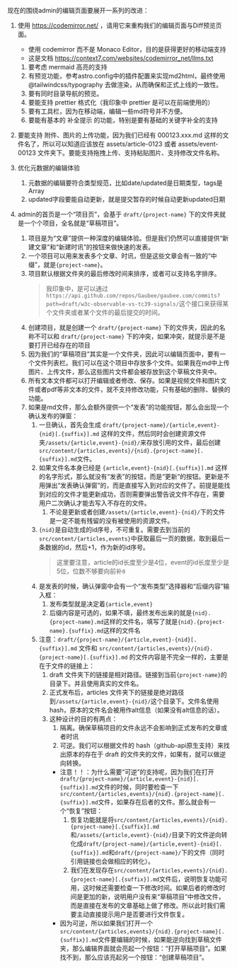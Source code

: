 现在的围绕admin的编辑页面要展开一系列的改进：

1. 使用 https://codemirror.net/ ，请用它来重构我们的编辑页面与Diff预览页面。
   - 使用 codemirror 而不是 Monaco Editor，目的是获得更好的移动端支持
   - 这是文档 https://context7.com/websites/codemirror_net/llms.txt
   1. 要考虑 mermaid 高亮的支持
   2. 有预览功能，参考astro.config中的插件配置来实现md2html，最终使用 @tailwindcss/typography 去做渲染，从而确保和正式上线的一致性。
   3. 要有同时目录导航的预览。
   4. 要能支持 prettier 格式化（我印象中 prettier 是可以在前端使用的）
   5. 要有工具栏，因为在移动端，编辑一些md符号并不方便。
   6. 要能有基本的 补全提示 的功能，特别是要有基础的关键字补全的支持

2. 要能支持 附件、图片的上传功能，因为我们已经有 000123.xxx.md 这样的文件名了，所以可以知道应该放在 assets/article-0123 或者 assets/event-00123 文件夹下。要能支持拖拽上传、支持粘贴图片、支持修改文件名称。

3. 优化元数据的编辑体验
   1. 元数据的编辑要符合类型规范，比如date/updated是日期类型，tags是Array
   2. updated字段要能自动更新，就是提交暂存的时候自动更新updated日期

4. admin的首页是一个“项目页”，会基于 `draft/{project-name}` 下的文件夹就是一个个项目，全名就是“草稿项目”。
   1. 项目是为“文章”提供一种深度的编辑体验。但是我们仍然可以直接提供“新建文章”和“新建时讯”的按钮来做快速的发表。
   2. 一个项目可以用来发表多个文章、时讯，但是这些文章会有一致的“中缀”，就是`{project-name}`。
   3. 项目默认根据文件夹的最后修改时间来排序，或者可以支持名字排序。
      > 我印象中，是可以通过`https://api.github.com/repos/Gaubee/gaubee.com/commits?path=draft/w3c-observable-vs-tc39-signals/`这个接口来获得某个文件夹或者某个文件的最后提交的时间。
   4. 创建项目，就是创建一个 `draft/{project-name}` 下的文件夹，因此的名称不可以和 `draft/{project-name}` 下的冲突，如果冲突，就提示是不是要打开已经存在的项目
   5. 因为我们的“草稿项目”其实是一个文件夹，因此可以编辑页面中，要有一个文件列表栏。我们可以在这个项目中存放多个文件。如果我在md中上传图片、上传文件，那么这些图片文件都会被存放到这个草稿文件夹中。
   6. 所有文本文件都可以打开编辑或者修改、保存。如果是视频文件和图片文件或者pdf等非文本的文件，就不支持修改功能，只有基础的删除、替换的功能。
   7. 如果是md文件，那么会额外提供一个“发表”的功能按钮，那么会出现一个确认发布的弹窗：
      1. 一旦确认，首先会生成 `draft/{project-name}/{article,event}-{nid}[.{suffix}].md` 这样的文件，然后同时会创建资源文件夹`/assets/{article,event}-{nid}/`来存放引用的文件，最后创建`src/content/{articles,events}/{nid}.{project-name}[.{suffix}].md`文件。
      1. 如果文件名本身已经是 `{article,event}-{nid}[.{suffix}].md` 这样的名字形式，那么就没有“发表”的按钮，而是“更新”的按钮。更新是不用弹出“发表确认弹窗”的，而是直接写入到对应的文件了。前提是能找到对应的文件才能更新成功，否则需要弹出警告说文件不存在，需要用户二次确认才能去写入不存在的文件。
         1. 不论是更新或者创建`/assets/{article,event}-{nid}/`下的文件是一定不能有残留的没有被使用的资源文件。
      1. `{nid}`是自动生成的id序号，不可重复。需要去到当前的`src/content/{articles,events}`中获取最后一页的数据，取到最后一条数据的id，然后+1，作为新的id序号。
         > 这里要注意，article的id长度至少是4位，event的id长度至少是5位，位数不够要向前补`0`
      1. 是发表的时候，确认弹窗中会有一个“发布类型”选择器和“后缀内容”输入框：
         1. 发布类型就是决定着`{article,event}`
         2. 后缀内容是可选的，如果不填，最终发布出来的就是`{nid}.{project-name}.md`这样的文件名，填写了就是`{nid}.{project-name}.{suffix}.md`这样的文件名
      1. 注意：`draft/{project-name}/{article,event}-{nid}[.{suffix}].md` 文件和 `src/content/{articles,events}/{nid}.{project-name}[.{suffix}].md` 的文件内容是不完全一样的，主要是在于文件的链接上：
         1. draft 文件夹下的链接是相对路径。链接到当前`{project-name}`的目录下。并且使用真实的文件名。
         2. 正式发布后，articles 文件夹下的链接是绝对路径到`/assets/{article,event}-{nid}/`这个目录下。文件名使用hash，原本的文件名会被用作alt信息（如果没有alt信息的话）。
         3. 这种设计的目的有两点：
            1. 隔离。确保草稿项目的文件永远不会影响到正式发布的文章或者时讯
            2. 可逆。我们可以根据文件的 hash（github-api原生支持）来找出原本的存在于 draft 的文件夹的文件，如果有，就可以做逆向转换。
            - 注意！！：为什么需要“可逆”的支持呢，因为我们在打开`draft/{project-name}/{article,event}-{nid}[.{suffix}].md`文件的时候，同时要检查一下`src/content/{articles,events}/{nid}.{project-name}[.{suffix}].md`文件，如果存在后者的文件。那么就会有一个“恢复”按钮：
              1. 恢复功能就是将`src/content/{articles,events}/{nid}.{project-name}[.{suffix}].md`和`/assets/{article,event}-{nid}/`目录下的文件逆向转化成`draft/{project-name}/{article,event}-{nid}[.{suffix}].md`和`draft/{project-name}/`下的文件（同时引用链接也会做相应的转化）。
              2. 我们在发现存在`src/content/{articles,events}/{nid}.{project-name}[.{suffix}].md`文件后，说明恢复功能可用，这时候还需要检查一下修改时间。如果后者的修改时间是更加的新，说明用户没有来“草稿项目”中修改文件，而是直接在发布的文章基础上做了修改。所以此时我们需要主动直接提示用户是否要进行文件恢复。
            - 因为可逆，所以如果我们打开一个`src/content/{articles,events}/{nid}.{project-name}[.{suffix}].md`文件要编辑的时候，如果能逆向找到草稿文件夹，那么编辑界面就会亮起一个按钮：“打开草稿项目”。如果找不到，那么应该亮起另一个按钮：“创建草稿项目”。
